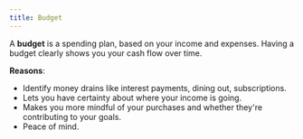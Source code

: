 ```yaml
---
title: Budget
---
```


A **budget** is a spending plan, based on your income and expenses. Having a budget clearly shows you your cash flow over time.

**Reasons**:
- Identify money drains like interest payments, dining out, subscriptions.
- Lets you have certainty about where your income is going.
- Makes you more mindful of your purchases and whether they're contributing to your goals.
- Peace of mind.
